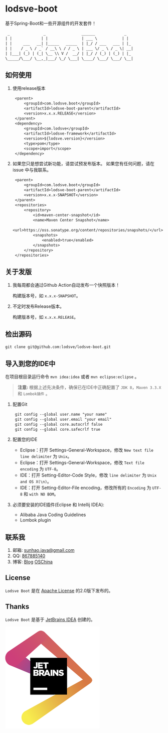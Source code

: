 # lodsve-boot

基于Spring-Boot和一些开源组件的开发套件！

```
 _               _                ______             _
| |             | |               | ___ \           | |
| |     ___   __| |_____   _____  | |_/ / ___   ___ | |_
| |    / _ \ / _` / __\ \ / / _ \ | ___ \/ _ \ / _ \| __|
| |___| (_) | (_| \__ \\ V /  __/ | |_/ / (_) | (_) | |_
\_____/\___/ \__,_|___/ \_/ \___| \____/ \___/ \___/ \__|
```

## 如何使用
1. 使用release版本

        <parent>
            <groupId>com.lodsve.boot</groupId>
            <artifactId>lodsve-boot-parent</artifactId>
            <version>x.x.x.RELEASE</version>
        </parent>
        <dependency>
            <groupId>com.lodsve</groupId>
            <artifactId>lodsve-framework</artifactId>
            <version>${lodsve.version}</version>
            <type>pom</type>
            <scope>import</scope>
        </dependency>
2. 如果您只是想尝试新功能，请尝试预发布版本。 如果您有任何问题，请在 issue 中与我联系。

        <parent>
            <groupId>com.lodsve.boot</groupId>
            <artifactId>lodsve-boot-parent</artifactId>
            <version>x.x.x-SNAPSHOT</version>
        </parent>
        <repositories>
            <repository>
                <id>maven-center-snapshot</id>
                <name>Maven Center Snapshot</name>
                <url>https://oss.sonatype.org/content/repositories/snapshots/</url>
                <snapshots>
                    <enabled>true</enabled>
                </snapshots>
            </repository>
        </repositories>

## 关于发版
1. 我每周都会通过Github Action自动发布一个快照版本！

     构建版本号，如 `x.x.x-SNAPSHOT`。
2. 不定时发布Release版本。

     构建版本号，如 `x.x.x.RELEASE`。

## 检出源码
`git clone git@github.com:lodsve/lodsve-boot.git`

## 导入到您的IDE中
在项目根目录运行命令 `mvn idea:idea` 或者 `mvn eclipse:eclipse` 。
> **注意:** 根据上述先决条件，确保已在IDE中正确配置了 `JDK 8`，`Maven 3.3.X` 和 `Lombok插件` 。

1. 配置Git

        git config --global user.name "your name"
        git config --global user.email "your email"
        git config --global core.autocrlf false
        git config --global core.safecrlf true
2. 配置您的IDE
    - Eclipse：打开 Settings-General-Workspace，修改 `New text file line delimiter` 为 `Unix`。
    - Eclipse：打开 Settings-General-Workspace，修改 `Text file encoding` 为 `UTF-8`。
    - IDE：打开 Setting-Editor-Code Style，修改 `line delimiter` 为 `Unix and OS X(\n)`。
    - IDE：打开 Setting-Editor-File encoding，修改所有的 `Encoding` 为 `UTF-8` 和 `with NO BOM`。
3. 必须要安装的IDE插件(Eclipse 和 Intellij IDEA):
    - Alibaba Java Coding Guidelines
    - Lombok plugin

## 联系我

1. 邮箱: sunhao.java@gmail.com
2. QQ: [867885140][]
3. 博客: [Blog][] [OSChina][]

## License

`Lodsve Boot` 是在 [Apache License][] 的2.0版下发布的。

## Thanks

`Lodsve Boot` 是基于 [JetBrains IDEA][] 创建的。

![LOGO](.github/JetBrains.png "JetBrains")

[Apache License]: http://www.apache.org/licenses/LICENSE-2.0

[Blog]: https://www.crazy-coder.cn

[OSChina]: https://my.oschina.net/sunhaojava

[867885140]: http://wpa.qq.com/msgrd?v=3&uin=867885140&site=qq&menu=yes

[JetBrains IDEA]: https://www.jetbrains.com/?from=lodsve-framework
